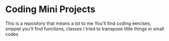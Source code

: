 # Coding Mini Projects

This is a repository that means a lot to me
You'll find coding eercises, snippet 
you'll find functions, classes 
I tried to transpose little things in small codes

